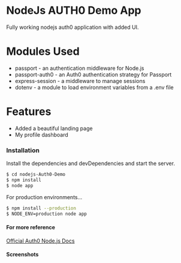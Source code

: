 # NodeJs AUTH0 Demo App
Fully working nodejs auth0 application with added UI.

# Modules Used

 - passport - an authentication middleware for Node.js
- passport-auth0 - an Auth0 authentication strategy for Passport
- express-session - a middleware to manage sessions
- dotenv - a module to load environment variables from a .env file
# Features
- Added a beautiful landing page
- My profile dashboard
### Installation

Install the dependencies and devDependencies and start the server.

```sh
$ cd nodejs-Auth0-Demo
$ npm install 
$ node app
```

For production environments...

```sh
$ npm install --production
$ NODE_ENV=production node app
```
#### For more reference
[Official Auth0 Node.js Docs](https://auth0.com/docs/quickstart/webapp/nodejs/01-login?download=true)

#### Screenshots
